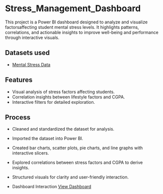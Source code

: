 # Stress_Management_Dashboard
This project is a Power BI dashboard designed to analyze and visualize factorsaffecting student mental stress levels. It highlights patterns, correlations, and actionable insights to improve well-being and performance through interactive visuals.

## Datasets used
- <a href="https://github.com/bhavanijs/stress_management_dashboard/blob/main/Mental_Stress_Data.xlsx">Mental Stress Data</a>

## Features
- Visual analysis of stress factors affecting students.
- Correlation insights between lifestyle factors and CGPA.
- Interactive filters for detailed exploration.
## Process 
- Cleaned and standardized the dataset for analysis.
- Imported the dataset into Power BI.
- Created bar charts, scatter plots, pie charts, and line graphs with interactive slicers.
- Explored correlations between stress factors and CGPA to derive insights.
- Structured visuals for clarity and user-friendly interaction.

- Dashboard Interaction <a href="https://github.com/bhavanijs/stress_management_dashboard/blob/main/Mental_stress_Dashboard.pbix">View Dashboard</a>

